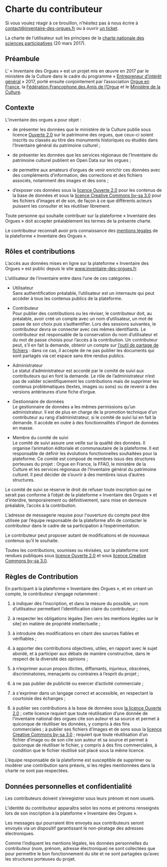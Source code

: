 # Charte du contributeur

Si vous voulez réagir à ce brouillon, n’hésitez pas à nous écrire à
<contact@inventaire-des-orgues.fr> ou à ouvrir [un
ticket](https://git.inventaire-des-orgues.fr/bzg/ido-docs/issues).


La charte de l’utilisateur suit les principes de la [charte nationale
des sciences
participatives](https://inra-dam-front-resources-cdn.brainsonic.com/ressources/afile/403674-cf7ac-resource-charte-francaise-des-sciences-et-recherches-participatives.pdf)
(20 mars 2017).

## Préambule

L' « Inventaire des Orgues » est un projet mis en œuvre en 2017 par le ministère de la Culture dans le cadre du programme
« [Entrepreneur d’intérêt
général](https://entrepreneur-interet-general.etalab.gouv.fr/) » 2017,
porté ensuite conjointement par l’association [Orgue en
France](http://www.orgue-en-france.org/), la [Fédération Francophone des
Amis de l’Orgue](http://www.ffao.com) et le [Ministère de la
Culture](http://www.culturecommunication.gouv.fr/).

## Contexte

L’inventaire des orgues a pour objet :

  - de présenter les données que le ministère de la Culture publie sous
    licence
    [Ouverte 2.0](https://www.etalab.gouv.fr/wp-content/uploads/2017/04/ETALAB-Licence-Ouverte-v2.0.pdf)
    sur le patrimoine des orgues, que ceux-ci soient inscrits ou classés
    au titre des monuments historiques ou étudiés dans l’Inventaire
    général du patrimoine culturel ;

  - de présenter les données que les services régionaux de l’Inventaire
    du patrimoine culturel publient en Open Data sur les orgues ;

  - de permettre aux amateurs d’orgues de venir enrichir ces données
    avec des compléments d’information, des corrections et des fichiers
    associés, notamment des images et des sons ;

  - d’exposer ces données sous la [licence
    Ouverte 2.0](https://www.etalab.gouv.fr/wp-content/uploads/2017/04/ETALAB-Licence-Ouverte-v2.0.pdf)
    pour les contenus de la base de données et sous la [licence Creative
    Commons
    by-sa 3.0](https://creativecommons.org/licenses/by-sa/3.0/fr/) pour
    les fichiers d’images et de son, de façon à ce que différents
    acteurs puissent les consulter et les réutiliser librement.

Toute personne qui souhaite contribuer sur la plateforme « Inventaire
des Orgues » doit accepter préalablement les termes de la présente
charte.

Le contributeur reconnaît avoir pris connaissance des [mentions
légales](https://beta.inventaire-des-orgues.fr/mentions-legales) de la
plateforme « Inventaire des Orgues ».

## Rôles et contributions

L’accès aux données mises en ligne sur la plateforme « Inventaire des
Orgues » est public depuis le site www.inventaire-des-orgues.fr.

L’utilisateur de l’inventaire entre dans l’une de ces catégories :

  - Utilisateur  
    Sans authentification préalable, l’utilisateur est un internaute qui
    peut accéder à tous les contenus publics de la plateforme.

  - Contributeur  
    Pour publier des contributions ou les réviser, le contributeur doit,
    au préalable, avoir créé un compte avec un nom d’utilisateur, un mot
    de passe de son choix puis s’authentifier. Lors des sessions
    suivantes, le contributeur devra se connecter avec ces mêmes
    identifiants. Le contributeur est responsable de la conservation du
    nom d’utilisateur et du mot de passe choisis pour l’accès à la
    contribution. Un contributeur peut, s’il en fait la demande, obtenir
    un compte sur [l’outil de partage de
    fichiers](https://fichiers.inventaire-des-orgues.fr/) : dans ce cas,
    il accepte de ne pas publier les documents qui sont partagés via cet
    espace sans être rendus publics.

  - Administrateur  
    Le statut d’administrateur est accordé par le comité de suivi aux
    contributeurs qui en font la demande. Le rôle de l’administrateur
    n’est pas de valider scientifiquement les contributions mais de
    supprimer les contenus problématiques (textes, images ou sons) ou de
    revenir à des versions antérieures d’une fiche d’orgue.

  - Gestionnaire de données  
    Le gestionnaire de données a les mêmes permissions qu’un
    administrateur. Il est de plus en charge de la promotion technique
    d’un contributeur au rang d’administrateur, si le comité de suivi
    lui en fait la demande. Il accède en outre à des fonctionnalités
    d’import de données en masse.

  - Membre du comité de suivi  
    Le comité de suivi assure une veille sur la qualité des données. Il
    organise l’animation éditoriale et communautaire de la plateforme.
    Il est responsable de définir les évolutions fonctionnelles
    souhaitées pour la plateforme. Ce comité est composé de membres
    issus des structures porteuses du projet : Orgue en France, la FFAO,
    le ministère de la Culture et les services régionaux de l’Inventaire
    général du patrimoine culturel. Il peut décider de s’ouvrir à des
    membres issus d’autres structures.

Le comité de suivi se réserve le droit de refuser toute inscription qui
ne serait pas conforme à l’objet de la plateforme « Inventaire des
Orgues » et d’interdire, temporairement ou définitivement, sans mise en
demeure préalable, l’accès à la contribution.

L’adresse de messagerie requise pour l'ouverture du compte peut être
utilisée par l’équipe responsable de la plateforme afin de contacter le
contributeur dans le cadre de sa participation à l’expérimentation.

Le contributeur peut proposer autant de modifications et de nouveaux
contenus qu’il le souhaite.

Toutes les contributions, soumises ou révisées, sur la plateforme sont
rendues publiques sous [licence
Ouverte 2.0](https://www.etalab.gouv.fr/wp-content/uploads/2017/04/ETALAB-Licence-Ouverte-v2.0.pdf)
et sous [licence Creative Commons
by-sa 3.0](https://creativecommons.org/licenses/by-sa/3.0/fr/).

## Règles de Contribution

En participant à la plateforme « Inventaire des Orgues », et en créant
un compte, le contributeur s’engage notamment :

1.  à indiquer dès l’inscription, et dans la mesure du possible, un nom
    d’utilisateur permettant l’identification claire du contributeur ;

2.  à respecter les obligations légales \[lien vers les mentions légales
    sur le site\] en matière de propriété intellectuelle ;

3.  à introduire des modifications en citant des sources fiables et
    vérifiables ;

4.  à apporter des contributions objectives, utiles, en rapport avec le
    sujet abordé, et à participer aux débats de manière constructive,
    dans le respect de la diversité des opinions ;

5.  à n’exprimer aucun propos illicites, diffamants, injurieux,
    obscènes, discriminatoires, menaçants ou contraires à l’esprit du
    projet ;

6.  à ne pas publier de publicité ou exercer d’activité commerciale ;

7.  à s'exprimer dans un langage correct et accessible, en respectant la
    courtoisie des échanges ;

8.  à publier ses contributions à la base de données sous [la licence
    Ouverte 2.0](https://www.etalab.gouv.fr/wp-content/uploads/2017/04/ETALAB-Licence-Ouverte-v2.0.pdf) ;
    cette licence requiert que toute réutilisation d’une donnée de
    l’inventaire national des orgues cite son auteur et sa source et
    permet à quiconque de réutiliser les données, y compris à des fins
    commerciales ; à publier ses fichiers d’images et de sons sous la
    [licence Creative Commons
    by-sa 3.0](https://creativecommons.org/licenses/by-sa/3.0/fr/) ;
    requiert que toute réutilisation d’un fichier d’image ou de son cite
    son auteur et sa source et permet à quiconque de réutiliser le
    fichier, y compris à des fins commerciales, à condition que le
    fichier réutilisé soit placé sous la même licence.

L’équipe responsable de la plateforme est susceptible de supprimer ou
modérer une contribution sans préavis, si les règles mentionnées dans la
charte ne sont pas respectées.

## Données personnelles et confidentialité

Les contributeurs doivent s’enregistrer sous leurs prénom et nom usuels.

L’identité du contributeur apparaîtra selon les noms et prénoms
renseignés lors de son inscription à la plateforme « Inventaire des
Orgues ».

Les messages qui pourraient être envoyés aux contributeurs seront
envoyés via un dispositif garantissant le non-piratage des adresses
électroniques.

Comme l’indiquent les mentions légales, les données personnelles du
contributeur (nom, prénom, adresse électronique) ne sont collectées que
pour permettre le bon fonctionnement du site et ne sont partagées
qu’avec les structures porteuses du projet.
